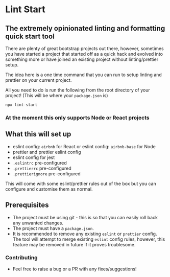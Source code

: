 # Lint Start

## The extremely opinionated linting and formatting quick start tool

There are plenty of great bootstrap projects out there, however, sometimes you have started a project that started off as a quick hack and evolved into something more or have joined an existing project without linting/prettier setup.

The idea here is a one time command that you can run to setup linting and prettier on your current project.

All you need to do is run the following from the root directory of your project! (This will be where your `package.json` is)

```properties
npx lint-start
```

### At the moment this only supports Node or React projects

## What this will set up

- eslint config: `airbnb` for React or eslint config: `airbnb-base` for Node
- prettier and prettier eslint config
- eslint config for jest
- `.eslintrc` pre-configured
- `.prettierrc` pre-configured
- `.prettierignore` pre-configured

This will come with some eslint/prettier rules out of the box but you can configure and customise them as normal.

## Prerequisites

- The project must be using git - this is so that you can easily roll back any unwanted changes.
- The project must have a `package.json`.
- It is recommended to remove any existing `eslint` or `prettier` config. The tool will attempt to merge existing `eslint` config rules, however, this feature may be removed in future if it proves troublesome.

### Contributing

- Feel free to raise a bug or a PR with any fixes/suggestions!
